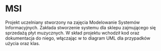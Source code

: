 # MSI
Projekt uczelniany stworzony na zajęcia Modelowanie Systemów Informacyjnych. Zakłada stworzenie systemu dla sklepu zajmującego się sprzedażą płyt muzycznych. W skład projektu wchodził kod oraz dokumentacja do niego, włączając w to diagram UML dla przypadków użycia oraz klas.

